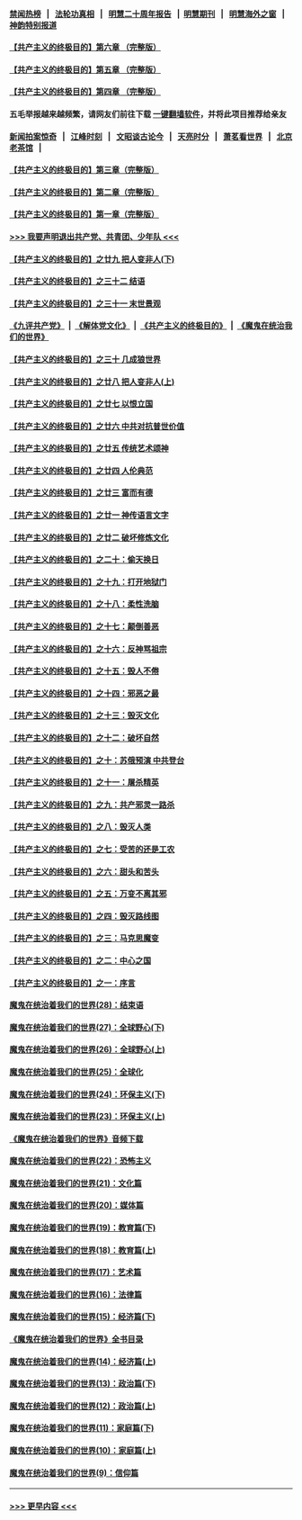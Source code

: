 #### [禁闻热榜](热点新闻.md?=0)  &nbsp;&nbsp;|&nbsp;&nbsp; [法轮功真相](https://github.com/gfw-breaker/truth/blob/master/README.md?=0) &nbsp;&nbsp;|&nbsp;&nbsp; [明慧二十周年报告](https://github.com/gfw-breaker/mh-reports/blob/master/README.md?=0) &nbsp;&nbsp;|&nbsp;&nbsp;[明慧期刊](https://github.com/gfw-breaker/mh-qikan) &nbsp;&nbsp;|&nbsp;&nbsp; [明慧海外之窗](https://github.com/gfw-breaker/mh-news/blob/master/README.md?=0) &nbsp;&nbsp;|&nbsp;&nbsp; [神韵特别报道](https://github.com/gfw-breaker/mh-news/blob/master/shenyun.md?=0)
#### [【共产主义的终极目的】第六章 （完整版）](../pages/nsc422/n11428913.md?t=03160131) 
#### [【共产主义的终极目的】第五章 （完整版）](../pages/nsc422/n11428912.md?t=03160131) 
#### [【共产主义的终极目的】第四章 （完整版）](../pages/nsc422/n11428907.md?t=03160131) 
#### 五毛举报越来越频繁，请网友们前往下载 [一键翻墙软件](https://github.com/gfw-breaker/ssr-accounts)，并将此项目推荐给亲友
#### [新闻拍案惊奇](https://github.com/gfw-breaker/banned-news/blob/master/pages/link4.md) &nbsp;&nbsp;|&nbsp;&nbsp; [江峰时刻](https://github.com/gfw-breaker/banned-news/blob/master/pages/link4.md) &nbsp;&nbsp;|&nbsp;&nbsp; [文昭谈古论今](https://github.com/gfw-breaker/banned-news/blob/master/pages/link4.md) &nbsp;&nbsp;|&nbsp;&nbsp; [天亮时分](https://github.com/gfw-breaker/banned-news/blob/master/pages/link4.md) &nbsp;&nbsp;|&nbsp;&nbsp; [萧茗看世界](https://github.com/gfw-breaker/banned-news/blob/master/pages/link4.md) &nbsp;&nbsp;|&nbsp;&nbsp; [北京老茶馆](https://github.com/gfw-breaker/banned-news/blob/master/pages/link4.md) &nbsp;&nbsp;|&nbsp;&nbsp; 
#### [【共产主义的终极目的】第三章（完整版）](../pages/nsc422/n11428848.md?t=03160131) 
#### [【共产主义的终极目的】第二章（完整版）](../pages/nsc422/n11428831.md?t=03160131) 
#### [【共产主义的终极目的】第一章（完整版）](../pages/nsc422/n11417651.md?t=03160131) 
#### [>>> 我要声明退出共产党、共青团、少年队 <<<](https://github.com/begood0513/goodnews/blob/master/quit/letter.md) 
#### [【共产主义的终极目的】之廿九 把人变非人(下)](../pages/nsc422/n11344140.md?t=03160131) 
#### [【共产主义的终极目的】之三十二 结语](../pages/nsc422/n11360535.md?t=03160131) 
#### [【共产主义的终极目的】之三十一 末世景观](../pages/nsc422/n11351129.md?t=03160131) 
#### [《九评共产党》](https://github.com/begood0513/9ping.md/blob/master/README.md) &nbsp;|&nbsp; [《解体党文化》](../../../../jtdwh.md/blob/master/README.md)  &nbsp;|&nbsp; [《共产主义的终极目的》](../../../../gczydzjmd.md/blob/master/README.md) &nbsp;|&nbsp; [《魔鬼在统治我们的世界》](../../../../mgztzwmdsj.md/blob/master/README.md) 
#### [【共产主义的终极目的】之三十 几成狼世界](../pages/nsc422/n11348280.md?t=03160131) 
#### [【共产主义的终极目的】之廿八 把人变非人(上)](../pages/nsc422/n11340492.md?t=03160131) 
#### [【共产主义的终极目的】之廿七 以恨立国](../pages/nsc422/n11336944.md?t=03160131) 
#### [【共产主义的终极目的】之廿六 中共对抗普世价值](../pages/nsc422/n11324785.md?t=03160131) 
#### [【共产主义的终极目的】之廿五 传统艺术颂神](../pages/nsc422/n11296396.md?t=03160131) 
#### [【共产主义的终极目的】之廿四 人伦典范](../pages/nsc422/n11296397.md?t=03160131) 
#### [【共产主义的终极目的】之廿三 富而有德](../pages/nsc422/n11283598.md?t=03160131) 
#### [【共产主义的终极目的】之廿一 神传语言文字](../pages/nsc422/n11263265.md?t=03160131) 
#### [【共产主义的终极目的】之廿二 破坏修炼文化](../pages/nsc422/n11245728.md?t=03160131) 
#### [【共产主义的终极目的】之二十：偷天换日](../pages/nsc422/n11238846.md?t=03160131) 
#### [【共产主义的终极目的】之十九：打开地狱门](../pages/nsc422/n11206376.md?t=03160131) 
#### [【共产主义的终极目的】之十八：柔性洗脑](../pages/nsc422/n11199994.md?t=03160131) 
#### [【共产主义的终极目的】之十七：颠倒善恶](../pages/nsc422/n11179782.md?t=03160131) 
#### [【共产主义的终极目的】之十六：反神骂祖宗](../pages/nsc422/n11166798.md?t=03160131) 
#### [【共产主义的终极目的】之十五：毁人不倦](../pages/nsc422/n11166792.md?t=03160131) 
#### [【共产主义的终极目的】之十四：邪恶之最](../pages/nsc422/n11150249.md?t=03160131) 
#### [【共产主义的终极目的】之十三：毁灭文化](../pages/nsc422/n11135227.md?t=03160131) 
#### [【共产主义的终极目的】之十二：破坏自然](../pages/nsc422/n11135214.md?t=03160131) 
#### [【共产主义的终极目的】之十：苏俄预演 中共登台](../pages/nsc422/n11118424.md?t=03160131) 
#### [【共产主义的终极目的】之十一：屠杀精英](../pages/nsc422/n11118442.md?t=03160131) 
#### [【共产主义的终极目的】之九：共产邪灵一路杀](../pages/nsc422/n11114139.md?t=03160131) 
#### [【共产主义的终极目的】之八：毁灭人类](../pages/nsc422/n11108503.md?t=03160131) 
#### [【共产主义的终极目的】之七：受苦的还是工农](../pages/nsc422/n11101809.md?t=03160131) 
#### [【共产主义的终极目的】之六：甜头和苦头](../pages/nsc422/n11096971.md?t=03160131) 
#### [【共产主义的终极目的】之五：万变不离其邪](../pages/nsc422/n11091285.md?t=03160131) 
#### [【共产主义的终极目的】之四：毁灭路线图](../pages/nsc422/n11086284.md?t=03160131) 
#### [【共产主义的终极目的】之三：马克思魔变](../pages/nsc422/n11061941.md?t=03160131) 
#### [【共产主义的终极目的】之二：中心之国](../pages/nsc422/n11047728.md?t=03160131) 
#### [【共产主义的终极目的】之一：序言](../pages/nsc422/n11086077.md?t=03160131) 
#### [魔鬼在统治着我们的世界(28)：结束语](../pages/nsc422/n10936246.md?t=03160131) 
#### [魔鬼在统治着我们的世界(27)：全球野心(下)](../pages/nsc422/n10928319.md?t=03160131) 
#### [魔鬼在统治着我们的世界(26)：全球野心(上)](../pages/nsc422/n10900318.md?t=03160131) 
#### [魔鬼在统治着我们的世界(25)：全球化](../pages/nsc422/n10788205.md?t=03160131) 
#### [魔鬼在统治着我们的世界(24)：环保主义(下)](../pages/nsc422/n10695307.md?t=03160131) 
#### [魔鬼在统治着我们的世界(23)：环保主义(上)](../pages/nsc422/n10688613.md?t=03160131) 
#### [《魔鬼在统治着我们的世界》音频下载](../pages/nsc422/n10635553.md?t=03160131) 
#### [魔鬼在统治着我们的世界(22)：恐怖主义](../pages/nsc422/n10614727.md?t=03160131) 
#### [魔鬼在统治着我们的世界(21)：文化篇](../pages/nsc422/n10597706.md?t=03160131) 
#### [魔鬼在统治着我们的世界(20)：媒体篇](../pages/nsc422/n10586579.md?t=03160131) 
#### [魔鬼在统治着我们的世界(19)：教育篇(下)](../pages/nsc422/n10564808.md?t=03160131) 
#### [魔鬼在统治着我们的世界(18)：教育篇(上)](../pages/nsc422/n10526970.md?t=03160131) 
#### [魔鬼在统治着我们的世界(17)：艺术篇](../pages/nsc422/n10499093.md?t=03160131) 
#### [魔鬼在统治着我们的世界(16)：法律篇](../pages/nsc422/n10485969.md?t=03160131) 
#### [魔鬼在统治着我们的世界(15)：经济篇(下)](../pages/nsc422/n10469975.md?t=03160131) 
#### [《魔鬼在统治着我们的世界》全书目录](../pages/nsc422/n10464261.md?t=03160131) 
#### [魔鬼在统治着我们的世界(14)：经济篇(上)](../pages/nsc422/n10457370.md?t=03160131) 
#### [魔鬼在统治着我们的世界(13)：政治篇(下)](../pages/nsc422/n10448270.md?t=03160131) 
#### [魔鬼在统治着我们的世界(12)：政治篇(上)](../pages/nsc422/n10444576.md?t=03160131) 
#### [魔鬼在统治着我们的世界(11)：家庭篇(下)](../pages/nsc422/n10440961.md?t=03160131) 
#### [魔鬼在统治着我们的世界(10)：家庭篇(上)](../pages/nsc422/n10435448.md?t=03160131) 
#### [魔鬼在统治着我们的世界(9)：信仰篇](../pages/nsc422/n10432159.md?t=03160131) 

----
#### [ >>> 更早内容 <<< ](../indexes/nsc422-earlier.md)
